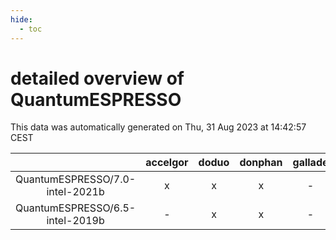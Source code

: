 ```yaml
---
hide:
  - toc
---
```


detailed overview of QuantumESPRESSO
====================================


This data was automatically generated on Thu, 31 Aug 2023 at 14:42:57 CEST  

| |accelgor|doduo|donphan|gallade|joltik|skitty|swalot|victini|
| :---: | :---: | :---: | :---: | :---: | :---: | :---: | :---: | :---: |
|QuantumESPRESSO/7.0-intel-2021b|x|x|x|-|x|x|x|x|
|QuantumESPRESSO/6.5-intel-2019b|-|x|x|-|x|x|-|x|
